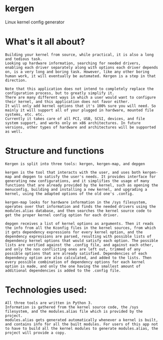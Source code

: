 # kergen
Linux kernel config generator

# What's it all about?
    Building your kernel from source, while practical, it is also a long and tedious task. 
    Looking up hardware information, searching for needed drivers, enabling each driver separately along with options each driver depends on, is a very long and boring task. However, like any other boring human work, it will eventually be automated. Kergen is a step in that direction.

    Note that this application does not intend to completely replace the configuration process, but to greatly simplify it.
    There are many different ways in which a user would want to configure their kernel, and this application does not favor either.
    It will only add kernel options that it's 100% sure you will need. So mainly it will support all of your plugged in hardware, mounted file systems, etc. etc.
    Currently it takes care of all PCI, USB, SCSI, devices, and file system support, and works only on x86 architectures. In future versions, other types of hardware and architectures will be supported as well.

# Structure and functions
    Kergen is split into three tools: kergen, kergen-map, and depgen
    
    kergen is the tool that interacts with the user, and uses both kergen-map and depgen to satisfy the user's needs. It provides interface for generating new configurations, and it simplifies the usage of many functions that are already provided by the kernel, such as opening the menuconfig, building and installing a new kernel, and upgrading a kernel, using the adapted options of the old one's .config.

    kergen-map looks for hardware information in the /sys filesystem, operates over that information and finds the needed drivers using the modules.alias database, and then searches the kernel source code to get the proper kernel config option for each driver.

    depgen receives a list of kernel options as arguments. Then it reads the info from all the Kconfig files in the kernel sources, from which it gets dependency expressions for every kernel option, and the dependency expressions are parsed, resulting with possible lists of dependency kernel options that would satisfy each option. The possible lists are verified against the .config file, and against each other, and only the non conflicting ones are left out, trimmed of any possible options that are already satisfied. Dependencies of each dependency option are also calculated, and added to the lists. Then every possible combination of dependency options for each kernel option is made, and only the one having the smallest amount of additional dependencies is added to the .config file.

# Technologies used:
    All three tools are written in Python 3.
    Information is gathered from the kernel source code, the /sys filesystem, and the modules.alias file which is provided by the project.
    modules.alias gets generated automatically whenever a kernel is built, and contains info for all the built modules. For users of this app not to have to build all the kernel modules to generate modules.alias, the project will provide a copy.
